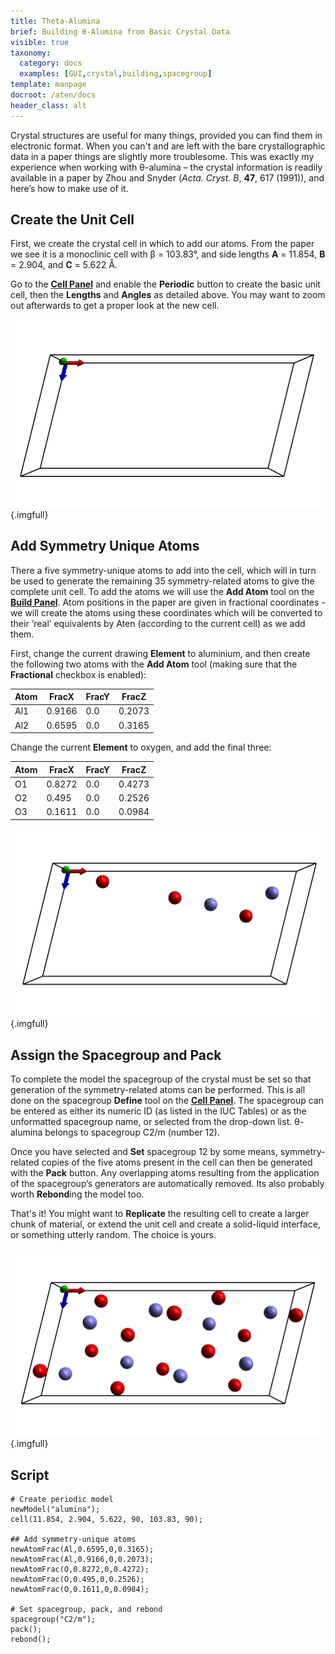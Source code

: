 ```yaml
---
title: Theta-Alumina
brief: Building θ-Alumina from Basic Crystal Data
visible: true
taxonomy:
  category: docs
  examples: [GUI,crystal,building,spacegroup]
template: manpage
docroot: /aten/docs
header_class: alt
---
```


Crystal structures are useful for many things, provided you can find them in electronic format. When you can't and are left with the bare crystallographic data in a paper things are slightly more troublesome. This was exactly my experience when working with θ-alumina – the crystal information is readily available in a paper by Zhou and Snyder (_Acta. Cryst. B_, **47**, 617 (1991)), and here’s how to make use of it.

## Create the Unit Cell

First, we create the crystal cell in which to add our atoms. From the paper we see it is a monoclinic cell with β = 103.83°, and side lengths **A** = 11.854, **B** = 2.904, and **C** = 5.622 Å.

Go to the [**Cell Panel**](/aten/docs/gui/cell) and enable the **Periodic** button to create the basic unit cell, then the **Lengths** and **Angles** as detailed above. You may want to zoom out afterwards to get a proper look at the new cell.

![Theta-Alumina Step 1](alumina1.png){.imgfull}

## Add Symmetry Unique Atoms

There a five symmetry-unique atoms to add into the cell, which will in turn be used to generate the remaining 35 symmetry-related atoms to give the complete unit cell. To add the atoms we will use the **Add Atom** tool on the [**Build Panel**](/aten/docs/gui/build). Atom positions in the paper are given in fractional coordinates - we will create the atoms using these coordinates which will be converted to their ‘real’ equivalents by Aten (according to the current cell) as we add them.

First, change the current drawing **Element** to aluminium, and then create the following two atoms with the **Add Atom** tool (making sure that the **Fractional** checkbox is enabled):

| Atom | FracX | FracY | FracZ |
|------|-------|-------|-------|
| Al1  | 0.9166| 0.0   | 0.2073|
| Al2  | 0.6595| 0.0   | 0.3165|

Change the current **Element** to oxygen, and add the final three:

| Atom | FracX | FracY | FracZ |
|------|-------|-------|-------|
| O1   | 0.8272| 0.0   | 0.4273|
| O2   | 0.495 | 0.0   | 0.2526|
| O3   | 0.1611| 0.0   | 0.0984|

![Theta-Alumina Step 2](alumina2.png){.imgfull}

## Assign the Spacegroup and Pack

To complete the model the spacegroup of the crystal must be set so that generation of the symmetry-related atoms can be performed. This is all done on the spacegroup **Define** tool on the [**Cell Panel**](/aten/docs/gui/cell). The spacegroup can be entered as either its numeric ID (as listed in the IUC Tables) or as the unformatted spacegroup name, or selected from the drop-down list. θ-alumina belongs to spacegroup C2/m (number 12).

Once you have selected and **Set** spacegroup 12 by some means, symmetry-related copies of the five atoms present in the cell can then be generated with the **Pack** button. Any overlapping atoms resulting from the application of the spacegroup’s generators are automatically removed. Its also probably worth **Rebond**ing the model too.

That's it!  You might want to **Replicate** the resulting cell to create a larger chunk of material, or extend the unit cell and create a solid-liquid interface, or something utterly random.  The choice is yours.

![Theta-Alumina Step 3](alumina3.png){.imgfull}

## Script

```aten
# Create periodic model
newModel("alumina");
cell(11.854, 2.904, 5.622, 90, 103.83, 90);

## Add symmetry-unique atoms
newAtomFrac(Al,0.6595,0,0.3165);
newAtomFrac(Al,0.9166,0,0.2073);
newAtomFrac(O,0.8272,0,0.4272);
newAtomFrac(O,0.495,0,0.2526);
newAtomFrac(O,0.1611,0,0.0984);

# Set spacegroup, pack, and rebond
spacegroup("C2/m");
pack();
rebond();
```
